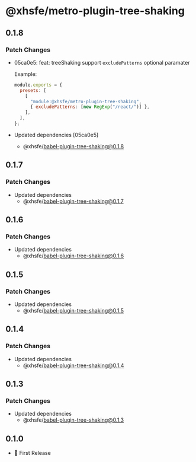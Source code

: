 # @xhsfe/metro-plugin-tree-shaking

## 0.1.8

### Patch Changes

- 05ca0e5: feat: treeShaking support `excludePatterns` optional paramater

  Example:

  ```js [babel.config.js]
  module.exports = {
    presets: [
      [
        "module:@xhsfe/metro-plugin-tree-shaking",
        { excludePatterns: [new RegExp("/react/")] },
      ],
    ],
  };
  ```

- Updated dependencies [05ca0e5]
  - @xhsfe/babel-plugin-tree-shaking@0.1.8

## 0.1.7

### Patch Changes

- Updated dependencies
  - @xhsfe/babel-plugin-tree-shaking@0.1.7

## 0.1.6

### Patch Changes

- Updated dependencies
  - @xhsfe/babel-plugin-tree-shaking@0.1.6

## 0.1.5

### Patch Changes

- Updated dependencies
  - @xhsfe/babel-plugin-tree-shaking@0.1.5

## 0.1.4

### Patch Changes

- Updated dependencies
  - @xhsfe/babel-plugin-tree-shaking@0.1.4

## 0.1.3

### Patch Changes

- Updated dependencies
  - @xhsfe/babel-plugin-tree-shaking@0.1.3

## 0.1.0

- 🎉 First Release
